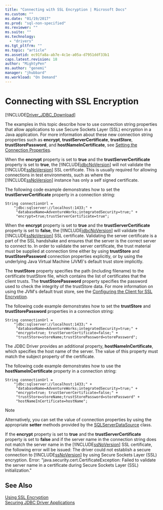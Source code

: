 ```yaml
---
title: "Connecting with SSL Encryption | Microsoft Docs"
ms.custom: ""
ms.date: "01/19/2017"
ms.prod: "sql-non-specified"
ms.reviewer: ""
ms.suite: ""
ms.technology: 
  - "drivers"
ms.tgt_pltfrm: ""
ms.topic: "article"
ms.assetid: ec91fa8a-ab7e-4c1e-a05a-d7951ddf33b1
caps.latest.revision: 18
author: "MightyPen"
ms.author: "genemi"
manager: "jhubbard"
ms.workload: "On Demand"
---
```

# Connecting with SSL Encryption
[!INCLUDE[Driver_JDBC_Download](../../includes/driver_jdbc_download.md)]

  The examples in this topic describe how to use connection string properties that allow applications to use Secure Sockets Layer (SSL) encryption in a Java application. For more information about these new connection string properties such as **encrypt**, **trustServerCertificate**, **trustStore**, **trustStorePassword**, and **hostNameInCertificate**, see [Setting the Connection Properties](../../connect/jdbc/setting-the-connection-properties.md).  
  
 When the **encrypt** property is set to **true** and the **trustServerCertificate** property is set to **true**, the [!INCLUDE[jdbcNoVersion](../../includes/jdbcnoversion_md.md)] will not validate the [!INCLUDE[ssNoVersion](../../includes/ssnoversion_md.md)] SSL certificate. This is usually required for allowing connections in test environments, such as where the [!INCLUDE[ssNoVersion](../../includes/ssnoversion_md.md)] instance has only a self signed certificate.  
  
 The following code example demonstrates how to set the **trustServerCertificate** property in a connection string:  
  
```  
String connectionUrl =   
    "jdbc:sqlserver://localhost:1433;" +  
     "databaseName=AdventureWorks;integratedSecurity=true;" +  
     "encrypt=true;trustServerCertificate=true";  
```  
  
 When the **encrypt** property is set to **true** and the **trustServerCertificate** property is set to **false**, the [!INCLUDE[jdbcNoVersion](../../includes/jdbcnoversion_md.md)] will validate the [!INCLUDE[ssNoVersion](../../includes/ssnoversion_md.md)] SSL certificate. Validating the server certificate is a part of the SSL handshake and ensures that the server is the correct server to connect to. In order to validate the server certificate, the trust material must be supplied at connection time either by using **trustStore** and **trustStorePassword** connection properties explicitly, or by using the underlying Java Virtual Machine (JVM)'s default trust store implicitly.  
  
 The **trustStore** property specifies the path (including filename) to the certificate trustStore file, which contains the list of certificates that the client trusts. The **trustStorePassword** property specifies the password used to check the integrity of the trustStore data. For more information on using the JVM's default trust store, see the [Configuring the Client for SSL Encryption](../../connect/jdbc/configuring-the-client-for-ssl-encryption.md).  
  
 The following code example demonstrates how to set the **trustStore** and **trustStorePassword** properties in a connection string:  
  
```  
String connectionUrl =   
    "jdbc:sqlserver://localhost:1433;" +  
     "databaseName=AdventureWorks;integratedSecurity=true;" +  
     "encrypt=true; trustServerCertificate=false;" +  
     "trustStore=storeName;trustStorePassword=storePassword";  
```  
  
 The JDBC Driver provides an additional property, **hostNameInCertificate**, which specifies the host name of the server. The value of this property must match the subject property of the certificate.  
  
 The following code example demonstrates how to use the **hostNameInCertificate** property in a connection string:  
  
```  
String connectionUrl =   
    "jdbc:sqlserver://localhost:1433;" +  
     "databaseName=AdventureWorks;integratedSecurity=true;" +  
     "encrypt=true; trustServerCertificate=false;" +  
     "trustStore=storeName;trustStorePassword=storePassword" +  
     "hostNameInCertificate=hostName";  
```  
  
> [!NOTE]  
>  Alternatively, you can set the value of connection properties by using the appropriate **setter** methods provided by the [SQLServerDataSource](../../connect/jdbc/reference/sqlserverdatasource-class.md) class.  
  
 If the **encrypt** property is set to **true** and the **trustServerCertificate** property is set to **false** and if the server name in the connection string does not match the server name in the [!INCLUDE[ssNoVersion](../../includes/ssnoversion_md.md)] SSL certificate, the following error will be issued: The driver could not establish a secure connection to [!INCLUDE[ssNoVersion](../../includes/ssnoversion_md.md)] by using Secure Sockets Layer (SSL) encryption. Error: "java.security.cert.CertificateException: Failed to validate the server name in a certificate during Secure Sockets Layer (SSL) initialization."  
  
## See Also  
 [Using SSL Encryption](../../connect/jdbc/using-ssl-encryption.md)   
 [Securing JDBC Driver Applications](../../connect/jdbc/securing-jdbc-driver-applications.md)  
  
  
